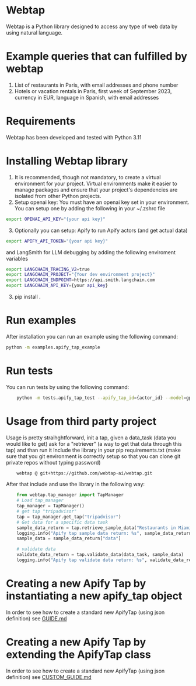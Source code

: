 # Webtap

Webtap is a Python library designed to access any type of web data by using natural language.

# Example queries that can fulfilled by webtap

1. List of restaurants in Paris, with email addresses and phone number
2. Hotels or vacation rentals in Paris, first week of September 2023, currency in EUR, language in Spanish, with email addresses

# Requirements

Webtap has been developed and tested with Python 3.11

# Installing Webtap library

1. It is recommended, though not mandatory, to create a virtual environment for your project.
Virtual environments make it easier to manage packages and ensure that your project's dependencies are isolated from other Python projects.
2. Setup openai key: 
You must have an openai key set in your environment. You can setup one by adding the following in your ~/.zshrc file
```bash
export OPENAI_API_KEY="{your api key}"
```

3. Optionally you can setup:
Apify to run Apify actors (and get actual data)
```bash
export APIFY_API_TOKEN="{your api key}"
```
and LangSmith for LLM debugging by adding the following enviroment variables
```bash
export LANGCHAIN_TRACING_V2=true
export LANGCHAIN_PROJECT="{Your dev environment project}"
export LANGCHAIN_ENDPOINT=https://api.smith.langchain.com
export LANGCHAIN_API_KEY={your api_key}
```

3. pip install .

# Run examples

After installation you can run an example using the following command:
```bash
python -m examples.apify_tap_example
```
# Run tests
You can run tests by using the following command:
```bash
    python -m tests.apify_tap_test --apify_tap_id={actor_id} --model=gpt-3.5-turbo --test_num={test_num}
```

# Usage from third party project
Usage is pretty straihghtforward, init a tap, given a data_task (data you would like to get) ask for a "retriever" (a way to get that data through this tap) and than run it
Include the library in your pip requirements.txt (make sure that you git environment is correctly setup so that you can clone git private repos without typing password)
```bash
    webtap @ git+https://github.com/webtap-ai/webtap.git
```
After that include and use the library in the following way:
```python
    from webtap.tap_manager import TapManager
    # Load tap_manager
    tap_manager = TapManager()
    # get tap "tripadvisor"
    tap = tap_manager.get_tap("tripadvisor")
    # Get data for a specific data task
    sample_data_return = tap.retrieve_sample_data("Restaurants in Miami")
    logging.info("Apify tap sample data return: %s", sample_data_return)
    sample_data = sample_data_return["data"]

    # validate data
    validate_data_return = tap.validate_data(data_task, sample_data)
    logging.info("Apify tap validate data return: %s", validate_data_return)

```

# Creating a new Apify Tap by instantiating a new apify_tap object

In order to see how to create a standard new ApifyTap (using json definition) see [GUIDE.md](docs/taps_definition/GUIDE.md)

# Creating a new Apify Tap by extending the ApifyTap class

In order to see how to create a standard new ApifyTap (using json definition) see [CUSTOM_GUIDE.md](docs/taps_definition/CUSTOM_GUIDE.md)